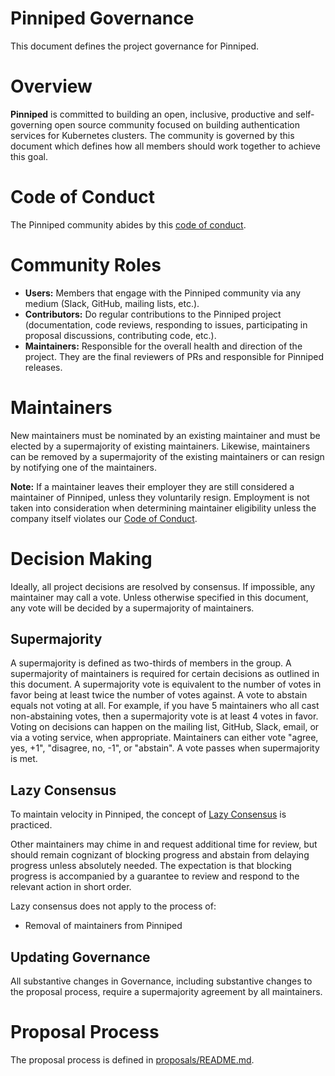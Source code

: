 # Pinniped Governance

This document defines the project governance for Pinniped.

# Overview

**Pinniped** is committed to building an open, inclusive, productive and self-governing open source community focused on
building authentication services for Kubernetes clusters. The community is governed by this document which defines how
all members should work together to achieve this goal.

# Code of Conduct

The Pinniped community abides by this
[code of conduct](https://github.com/vmware-tanzu/pinniped/blob/main/CODE_OF_CONDUCT.md).

# Community Roles

* **Users:** Members that engage with the Pinniped community via any medium (Slack, GitHub, mailing lists, etc.).
* **Contributors:** Do regular contributions to the Pinniped project (documentation, code reviews, responding to issues,
  participating in proposal discussions, contributing code, etc.).
* **Maintainers:** Responsible for the overall health and direction of the project. They are the final reviewers of PRs
  and responsible for Pinniped releases.

# Maintainers

New maintainers must be nominated by an existing maintainer and must be elected by a supermajority of existing
maintainers. Likewise, maintainers can be removed by a supermajority of the existing maintainers or can resign by
notifying one of the maintainers.

**Note:** If a maintainer leaves their employer they are still considered a maintainer of Pinniped, unless they
voluntarily resign. Employment is not taken into consideration when determining maintainer eligibility unless the
company itself violates our [Code of Conduct](https://github.com/vmware-tanzu/pinniped/blob/main/CODE_OF_CONDUCT.md).

# Decision Making

Ideally, all project decisions are resolved by consensus. If impossible, any maintainer may call a vote. Unless
otherwise specified in this document, any vote will be decided by a supermajority of maintainers.

## Supermajority

A supermajority is defined as two-thirds of members in the group. A supermajority of maintainers is required for certain
decisions as outlined in this document. A supermajority vote is equivalent to the number of votes in favor being at
least twice the number of votes against. A vote to abstain equals not voting at all. For example, if you have 5
maintainers who all cast non-abstaining votes, then a supermajority vote is at least 4 votes in favor. Voting on
decisions can happen on the mailing list, GitHub, Slack, email, or via a voting service, when appropriate. Maintainers
can either vote "agree, yes, +1", "disagree, no, -1", or "abstain". A vote passes when supermajority is met.

## Lazy Consensus

To maintain velocity in Pinniped, the concept of [Lazy Consensus](http://en.osswiki.info/concepts/lazy_consensus) is
practiced.

Other maintainers may chime in and request additional time for review, but should remain cognizant of blocking progress
and abstain from delaying progress unless absolutely needed. The expectation is that blocking progress is accompanied by
a guarantee to review and respond to the relevant action in short order.

Lazy consensus does not apply to the process of:

* Removal of maintainers from Pinniped

## Updating Governance

All substantive changes in Governance, including substantive changes to the proposal process, require a supermajority
agreement by all maintainers.

# Proposal Process

The proposal process is defined in [proposals/README.md](proposals/README.md).
